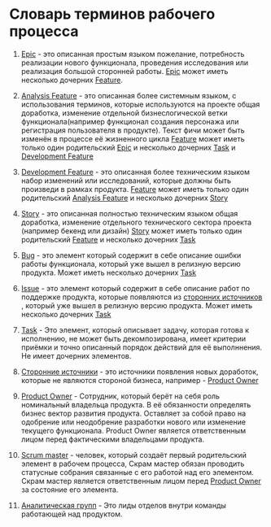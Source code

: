 # Словарь терминов рабочего процесса

1. <a href="Dictionary.md#Epic" name="Epic">Epic</a> - это описанная простым языком пожелание, потребность реализации нового функционала, проведения исследования или реализация большой сторонней работы. <a href="Dictionary.md#Epic" name="Epic">Epic</a> может иметь несколько дочерних <a href="Dictionary.md#Feature" name="Feature">Feature</a>.    

1. <a href="Dictionary.md#AnalysisFeature" name="AnalysisFeature">Analysis Feature</a> - это описанная более системным языком, с использования терминов, которые используются на проекте общая доработка, изменение отдельной бизнеслогической ветки функционала(например функционал создания персонажа или регистрация пользователя в продукте). Текст фичи может быть изменён в процессе её жизненного цикла <a href="Dictionary.md#Feature" name="Feature">Feature</a> может иметь только один родительский <a href="Dictionary.md#Epic" name="Epic">Epic</a> и несколько дочерних <a href="Dictionary.md#Task" name="Task">Task</a> и <a href="Dictionary.md#Feature" name="Feature">Development Feature</a>

1. <a href="Dictionary.md#Feature" name="Feature">Development Feature</a> - это описанная более техническим языком набор изменений или исследований, которые должны быть произведи в рамках продукта. <a href="Dictionary.md#Feature" name="Feature">Feature</a> может иметь только один родительский <a href="Dictionary.md#AnalysisFeature" name="AnalysisFeature">Analysis Feature</a> и несколько дочерних <a href="Dictionary.md#Story" name="Story">Story</a>

1. <a href="Dictionary.md#Story" name="Story">Story</a> - это описанная полностью техническим языком общая доработка, изменение отдельного технического сектора проекта (например бекенд или дизайн) <a href="Dictionary.md#Story" name="Story">Story</a> может иметь только один родительский <a href="Dictionary.md#Feature" name="Feature">Feature</a> и несколько дочерних <a href="Dictionary.md#Task" name="Task">Task</a>

1. <a href="Dictionary.md#Bug" name="Bug">Bug</a> - это элемент который содержит в себе описание ошибки работы функционала, который уже вышел в релизную версию продукта. Может иметь несколько дочерних <a href="Dictionary.md#Task" name="Task">Task</a>

1. <a href="Dictionary.md#Issue" name="Issue">Issue</a> - это элемент который содержит в себе описание работ по поддержке продукта, которые появляются из <a href="Dictionary.md#СторонниеИсточники" name="СторонниеИсточники">сторонних источников</a> , который уже вышел в релизную версию продукта. Может иметь несколько дочерних <a href="Dictionary.md#Task" name="Task">Task</a>

1. <a href="Dictionary.md#Task" name="Task">Task</a> - Это элемент, который описывает задачу, которая готова к исполнению, не может быть декомпозирована, имеет критерии приёмки и точно описанный порядок действий для её выполннения. Не имеет дочерних элементов. 

1. <a href="Dictionary.md#СторонниеИсточники" name="СторонниеИсточники">Сторонние источники</a> - это источники появления новых доработок, которые не являются стороной бизнеса, например - <a href="Dictionary.md#ProductOwner" name="ProductOwner">Product Owner</a>

1. <a href="Dictionary.md#ProductOwner" name="ProductOwner">Product Owner</a> - Сотрудник, который берёт на себя роль номинальный владельца продукта. В её обязанности определять бизнес вектор развития продукта. Оставляет за собой право на одобрение или неодобрение разработки нового или изменение текущего функционала. Product Owner является ответственным лицом перед фактическими владельцами продукта. 

1. <a href="Dictionary.md#ScrumMaster" name="ScrumMaster">Scrum master</a> - человек, который создаёт первый родительский элемент в рабочем процесса, Скрам мастер обязан проводить статусные собрания связанные с его работой над его элементом. Скрам мастер является ответственным лицом перед <a href="Dictionary.md#ProductOwner" name="ProductOwner">Product Owner</a> за состояние его элемента. 

1. <a href="Dictionary.md#AnalysisTeam" name="AnalysisTeam">Аналитическая групп</a> - Это лиды отделов внутри команды работающей над продуктом. 

